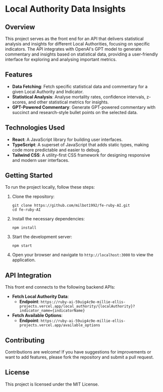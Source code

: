 # Local Authority Data Insights

## Overview

This project serves as the front end for an API that delivers statistical analysis and insights for different Local Authorities, focusing on specific indicators. The API integrates with OpenAI's GPT model to generate commentary and insights based on statistical data, providing a user-friendly interface for exploring and analysing important metrics.

## Features

- **Data Fetching**: Fetch specific statistical data and commentary for a given Local Authority and Indicator.
- **Statistical Analysis**: Analyse mortality rates, confidence intervals, z-scores, and other statistical metrics for insights.
- **GPT-Powered Commentary**: Generate GPT-powered commentary with succinct and research-style bullet points on the selected data.

## Technologies Used

- **React**: A JavaScript library for building user interfaces.
- **TypeScript**: A superset of JavaScript that adds static types, making code more predictable and easier to debug.
- **Tailwind CSS**: A utility-first CSS framework for designing responsive and modern user interfaces.

## Getting Started

To run the project locally, follow these steps:

1. Clone the repository:
   ```
   git clone https://github.com/milbot1992/fe-ruby-AI.git
   cd fe-ruby-AI
    ```

1.  Install the necessary dependencies:

    `npm install`

2.  Start the development server:

    `npm start`

3.  Open your browser and navigate to `http://localhost:3000` to view the application.

API Integration
---------------

This front end connects to the following backend APIs:

-   **Fetch Local Authority Data**:
    -   **Endpoint**: `https://ruby-ai-59uig4c9e-millie-ellis-projects.vercel.app/local_authority/{localAuthority}?indicator_name={indicatorName}`
-   **Fetch Available Options**:
    -   **Endpoint**: `https://ruby-ai-59uig4c9e-millie-ellis-projects.vercel.app/available_options`

Contributing
------------

Contributions are welcome! If you have suggestions for improvements or want to add features, please fork the repository and submit a pull request.

License
-------

This project is licensed under the MIT License.